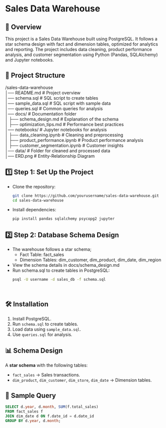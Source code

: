 # Sales Data Warehouse  

## 📌 Overview  
This project is a Sales Data Warehouse built using PostgreSQL. It follows a star schema design with fact and dimension tables, optimized for analytics and reporting. The project includes data cleaning, product performance analysis, and customer segmentation using Python (Pandas, SQLAlchemy) and Jupyter notebooks.

## 📂 Project Structure  
/sales-data-warehouse  
│── README.md            # Project overview  
│── schema.sql           # SQL script to create tables  
│── sample_data.sql      # SQL script with sample data  
│── queries.sql          # Common queries for analysis  
│── docs/                # Documentation folder  
│   ├── schema_design.md # Explanation of the schema  
│   ├── optimization_tips.md # Performance best practices  
│── notebooks/           # Jupyter notebooks for analysis  
│   ├── data_cleaning.ipynb  # Cleaning and preprocessing  
│   ├── product_performance.ipynb # Product performance analysis  
│   ├── customer_segmentation.ipynb # Customer insights  
│── data/                # Folder for cleaned and processed data  
│── ERD.png              # Entity-Relationship Diagram  
  


## **1️⃣ Step 1: Set Up the Project**
- Clone the repository:
  ```sh
  git clone https://github.com/yourusername/sales-data-warehouse.git  
  cd sales-data-warehouse
- Install dependencies:
  ```sh
  pip install pandas sqlalchemy psycopg2 jupyter

## **2️⃣ Step 2: Database Schema Design**
- The warehouse follows a star schema;
  - Fact Table: fact_sales
  - Dimension Tables: dim_customer, dim_product, dim_date, dim_region
- View the schema details in docs/schema_design.md
- Run schema.sql to create tables in PostgreSQL:
  ```sh
  psql -U username -d sales_db -f schema.sql



  
## 🛠️ Installation  
1. Install PostgreSQL.  
2. Run `schema.sql` to create tables.  
3. Load data using `sample_data.sql`.  
4. Use `queries.sql` for analysis.  

## 📊 Schema Design  
A **star schema** with the following tables:  
- `fact_sales` → Sales transactions.  
- `dim_product`, `dim_customer`, `dim_store`, `dim_date` → Dimension tables.  

## 📜 Sample Query  
```sql
SELECT d.year, d.month, SUM(f.total_sales)  
FROM fact_sales f  
JOIN dim_date d ON f.date_id = d.date_id  
GROUP BY d.year, d.month;  
